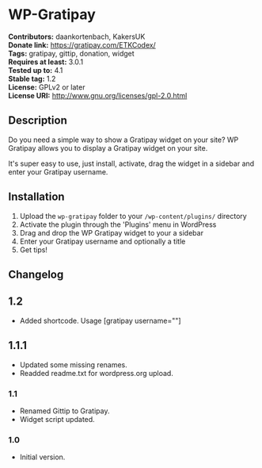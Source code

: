 # WP-Gratipay #

**Contributors:** daankortenbach, KakersUK  
**Donate link:** https://gratipay.com/ETKCodex/  
**Tags:** gratipay, gittip, donation, widget  
**Requires at least:** 3.0.1  
**Tested up to:** 4.1  
**Stable tag:** 1.2  
**License:** GPLv2 or later  
**License URI:** http://www.gnu.org/licenses/gpl-2.0.html

## Description ##

Do you need a simple way to show a Gratipay widget on your site? WP Gratipay allows you to display a Gratipay widget on your site.

It's super easy to use, just install, activate, drag the widget in a sidebar and enter your Gratipay username.

## Installation ##

1. Upload the `wp-gratipay` folder to your `/wp-content/plugins/` directory
1. Activate the plugin through the 'Plugins' menu in WordPress
1. Drag and drop the WP Gratipay widget to your a sidebar
1. Enter your Gratipay username and optionally a title
1. Get tips!

## Changelog ##

## 1.2 ##
* Added shortcode. Usage [gratipay username=""]

## 1.1.1 ##
* Updated some missing renames.
* Readded readme.txt for wordpress.org upload.

### 1.1 ###
* Renamed Gittip to Gratipay.
* Widget script updated.

### 1.0 ###
* Initial version.